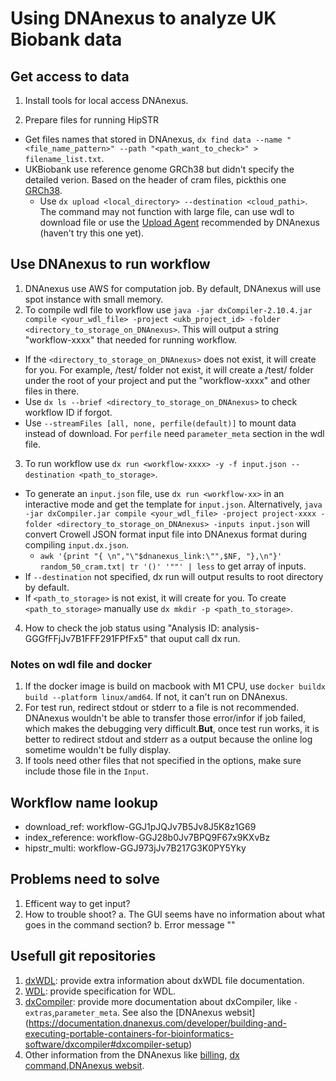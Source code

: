 # Using DNAnexus to analyze UK Biobank data

## Get access to data

1. Install tools for local access DNAnexus.

2. Prepare files for running HipSTR
* Get files names that stored in DNAnexus, `dx find data --name "<file_name_pattern>" --path "<path_want_to_check>" > filename_list.txt`.
* UKBiobank use reference genome GRCh38 but didn't specify the detailed verion. Based on the header of cram files, pickthis one [GRCh38](ftp://ftp.1000genomes.ebi.ac.uk/vol1/ftp/technical/reference/GRCh38_reference_genome/GRCh38_full_analysis_set_plus_decoy_hla.fa).
  * Use `dx upload <local_directory> --destination <cloud_pathi>`.\
    The command may not function with large file, can use wdl to download file or use the [Upload Agent](https://documentation.dnanexus.com/user/objects/uploading-and-downloading-files/batch/upload-agent#uploading-a-single-file) recommended by DNAnexus (haven't try this one yet).
    
## Use DNAnexus to run workflow 
1. DNAnexus use AWS for computation job. By default, DNAnexus will use spot instance with small memory.  
2. To compile wdl file to workflow use `java -jar dxCompiler-2.10.4.jar compile <your_wdl_file> -project <ukb_project_id> -folder <directory_to_storage_on_DNAnexus>`. This will output a string "workflow-xxxx" that needed for running workflow. 
* If the `<directory_to_storage_on_DNAnexus>` does not exist, it will create for you. For example, /test/ folder not exist, it will create a /test/ folder under the root of your project and put the "workflow-xxxx" and other files in there.
* Use `dx ls --brief <directory_to_storage_on_DNAnexus>` to check workflow ID if forgot.
* Use `--streamFiles [all, none, perfile(default)]` to mount data instead of download. For `perfile` need `parameter_meta` section in the wdl file.
3. To run workflow use `dx run <workflow-xxxx> -y -f input.json --destination <path_to_storage>`.
* To generate an `input.json` file, use `dx run <workflow-xx>` in an interactive mode and get the template for `input.json`. Alternatively, `java -jar dxCompiler.jar compile <your_wdl_file> -project project-xxxx -folder <directory_to_storage_on_DNAnexus> -inputs input.json` will convert Crowell JSON format input file into DNAnexus format during compiling `input.dx.json`.
  * `awk '{print "{ \n","\"$dnanexus_link:\"",$NF, "},\n"}' random_50_cram.txt| tr '()' '""' | less` to get array of inputs.
* If `--destination` not specified, dx run will output results to root directory by default.
* If `<path_to_storage>` is not exist, it will create for you. To create `<path_to_storage>` manually use `dx mkdir -p <path_to_storage>`.
4. How to check the job status using "Analysis ID: analysis-GGGfFFjJv7B1FFF291FPfFx5" that ouput call dx run.
### Notes on wdl file and docker
1. If the docker image is build on macbook with M1 CPU, use `docker buildx build --platform linux/amd64`. If not, it can't run on DNAnexus.
2. For test run, redirect stdout or stderr to a file is not recommended. DNAnexus wouldn't be able to transfer those error/infor if job failed, which makes the debugging very difficult.**But**, once test run works, it is better to redirect stdout and stderr as a output because the online log sometime wouldn't be fully display. 
3. If tools need other files that not specified in the options, make sure include those file in the `Input`.
 

## Workflow name lookup
* download_ref: workflow-GGJ1pJQJv7B5Jv8J5K8z1G69
* index_reference: workflow-GGJ28b0Jv7BPQ9F67x9KXvBz
* hipstr_multi: workflow-GGJ973jJv7B217G3K0PY5Yky 


## Problems need to solve
1. Efficent way to get input?
2. How to trouble shoot?
  a. The GUI seems have no information about what goes in the command section?
  b. Error message ""

## Usefull git repositories
1. [dxWDL](https://github.com/dnanexus/dxWDL/blob/v1/doc/ExpertOptions.md#setting-a-default-docker-image-for-all-tasks): provide extra information about dxWDL file documentation.
2. [WDL](https://github.com/openwdl/wdl/blob/main/versions/1.1/SPEC.md#file-stdout): provide specification for WDL.
3. [dxCompiler](https://documentation.dnanexus.com/developer/building-and-executing-portable-containers-for-bioinformatics-software/dxcompiler#dxcompiler-setup): provide more documentation about dxCompiler, like `-extras`,`parameter_meta`. See also the [DNAnexus websit] (https://documentation.dnanexus.com/developer/building-and-executing-portable-containers-for-bioinformatics-software/dxcompiler#dxcompiler-setup)
4. Other information from the DNAnexus like [billing](https://documentation.dnanexus.com/admin/org-management), [dx command](https://documentation.dnanexus.com/user/helpstrings-of-sdk-command-line-utilities#category-orgs),[DNAnexus websit](https://documentation.dnanexus.com/user/objects/searching-data-objects). 
